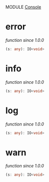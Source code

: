 MODULE [Console](https://github.com/gcanti/fp-ts/blob/master/src/Console.ts)

# error

_function_
_since 1.0.0_

```ts
(s: any): IO<void>
```

# info

_function_
_since 1.0.0_

```ts
(s: any): IO<void>
```

# log

_function_
_since 1.0.0_

```ts
(s: any): IO<void>
```

# warn

_function_
_since 1.0.0_

```ts
(s: any): IO<void>
```
